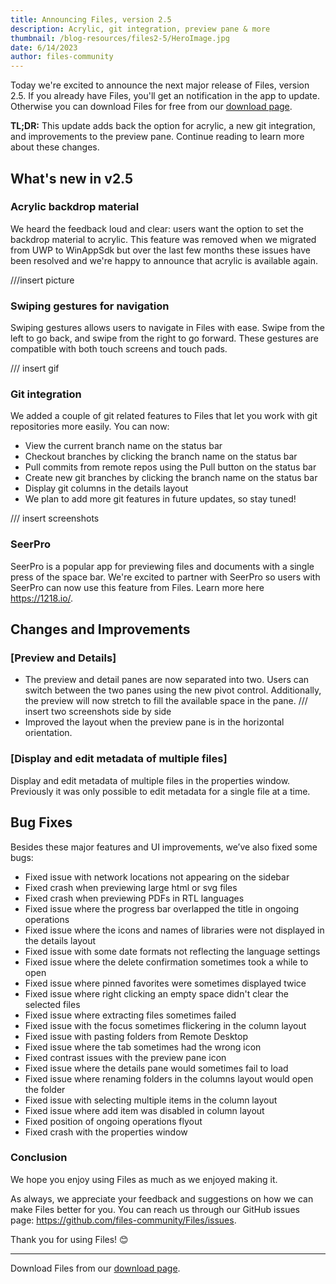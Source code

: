 ```yaml
---
title: Announcing Files, version 2.5
description: Acrylic, git integration, preview pane & more
thumbnail: /blog-resources/files2-5/HeroImage.jpg
date: 6/14/2023
author: files-community
---
```


Today we're excited to announce the next major release of Files, version 2.5. If you already have Files, you'll get an notification in the app to update. Otherwise you can download Files for free from our [download page](/download/).

**TL;DR:** This update adds back the option for acrylic, a new git integration, and improvements to the preview pane. Continue reading to learn more about these changes.


## What's new in v2.5

### Acrylic backdrop material

We heard the feedback loud and clear: users want the option to set the backdrop material to acrylic. This feature was removed when we migrated from UWP to WinAppSdk but over the last few months these issues have been resolved and we're happy to announce that acrylic is available again.

///insert picture


### Swiping gestures for navigation

Swiping gestures allows users to navigate in Files with ease. Swipe from the left to go back, and swipe from the right to go forward. These gestures are compatible with both touch screens and touch pads.

/// insert gif


### Git integration

We added a couple of git related features to Files that let you work with git repositories more easily. You can now:

- View the current branch name on the status bar
- Checkout branches by clicking the branch name on the status bar
- Pull commits from remote repos using the Pull button on the status bar
- Create new git branches by clicking the branch name on the status bar
- Display git columns in the details layout
- We plan to add more git features in future updates, so stay tuned!

/// insert screenshots


### SeerPro

SeerPro is a popular app for previewing files and documents with a single press of the space bar. We're excited to partner with SeerPro so users with SeerPro can now use this feature from Files. Learn more here https://1218.io/.


## Changes and Improvements

### [Preview and Details]

- The preview and detail panes are now separated into two. Users can switch between the two panes using the new pivot control. Additionally, the preview will now stretch to fill the available space in the pane.
/// insert two screenshots side by side
- Improved the layout when the preview pane is in the horizontal orientation.


### [Display and edit metadata of multiple files]

Display and edit metadata of multiple files in the properties window. Previously it was only possible to edit metadata for a single file at a time.



## Bug Fixes

Besides these major features and UI improvements, we’ve also fixed some bugs:

- Fixed issue with network locations not appearing on the sidebar
- Fixed crash when previewing large html or svg files
- Fixed crash when previewing PDFs in RTL languages
- Fixed issue where the progress bar overlapped the title in ongoing operations
- Fixed issue where the icons and names of libraries were not displayed in the details layout
- Fixed issue with some date formats not reflecting the language settings
- Fixed issue where the delete confirmation sometimes took a while to open
- Fixed issue where pinned favorites were sometimes displayed twice
- Fixed issue where right clicking an empty space didn't clear the selected files
- Fixed issue where extracting files sometimes failed
- Fixed issue with the focus sometimes flickering in the column layout
- Fixed issue with pasting folders from Remote Desktop
- Fixed issue where the tab sometimes had the wrong icon
- Fixed contrast issues with the preview pane icon
- Fixed issue where the details pane would sometimes fail to load
- Fixed issue where renaming folders in the columns layout would open the folder
- Fixed issue with selecting multiple items in the column layout
- Fixed issue where add item was disabled in column layout
- Fixed position of ongoing operations flyout
- Fixed crash with the properties window


### Conclusion

We hope you enjoy using Files as much as we enjoyed making it.

As always, we appreciate your feedback and suggestions on how we can make Files better for you. You can reach us through our GitHub issues page: https://github.com/files-community/Files/issues.

Thank you for using Files! 😊

---

Download Files from our [download page](/download/).
